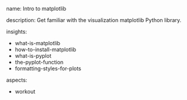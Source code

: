 name: Intro to matplotlib

description: Get familiar with the visualization matplotlib Python library.

insights:
  - what-is-matplotlib
  - how-to-install-matplotlib
  - what-is-pyplot
  - the-pyplot-function
  - formatting-styles-for-plots
  
aspects:
  - workout